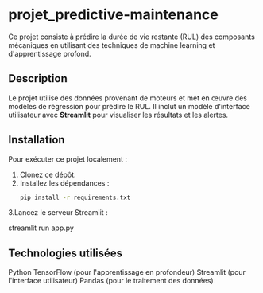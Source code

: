 # projet_predictive-maintenance


Ce projet consiste à prédire la durée de vie restante (RUL) des composants mécaniques en utilisant des techniques de machine learning et d'apprentissage profond.

## Description

Le projet utilise des données provenant de moteurs et met en œuvre des modèles de régression pour prédire le RUL. Il inclut un modèle d'interface utilisateur avec **Streamlit** pour visualiser les résultats et les alertes.

## Installation

Pour exécuter ce projet localement :

1. Clonez ce dépôt.
2. Installez les dépendances :
   ```bash
   pip install -r requirements.txt
3.Lancez le serveur Streamlit :

streamlit run app.py

## Technologies utilisées
Python
TensorFlow (pour l'apprentissage en profondeur)
Streamlit (pour l'interface utilisateur)
Pandas (pour le traitement des données)
